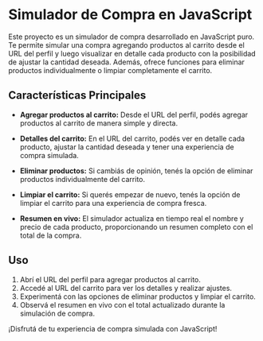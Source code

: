 # Simulador de Compra en JavaScript

Este proyecto es un simulador de compra desarrollado en JavaScript puro. Te permite simular una compra agregando productos al carrito desde el URL del perfil y luego visualizar en detalle cada producto con la posibilidad de ajustar la cantidad deseada. Además, ofrece funciones para eliminar productos individualmente o limpiar completamente el carrito.

## Características Principales

- **Agregar productos al carrito:** Desde el URL del perfil, podés agregar productos al carrito de manera simple y directa.

- **Detalles del carrito:** En el URL del carrito, podés ver en detalle cada producto, ajustar la cantidad deseada y tener una experiencia de compra simulada.

- **Eliminar productos:** Si cambiás de opinión, tenés la opción de eliminar productos individualmente del carrito.

- **Limpiar el carrito:** Si querés empezar de nuevo, tenés la opción de limpiar el carrito para una experiencia de compra fresca.

- **Resumen en vivo:** El simulador actualiza en tiempo real el nombre y precio de cada producto, proporcionando un resumen completo con el total de la compra.

## Uso

1. Abrí el URL del perfil para agregar productos al carrito.
2. Accedé al URL del carrito para ver los detalles y realizar ajustes.
3. Experimentá con las opciones de eliminar productos y limpiar el carrito.
4. Observá el resumen en vivo con el total actualizado durante la simulación de compra.

¡Disfrutá de tu experiencia de compra simulada con JavaScript!
